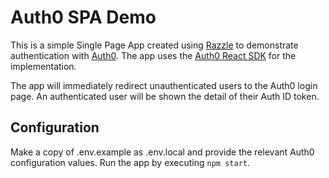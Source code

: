 # Auth0 SPA Demo

This is a simple Single Page App created using [Razzle](https://razzlejs.org/) to demonstrate authentication with [Auth0](https://auth0.com).
The app uses the [Auth0 React SDK](https://auth0.com/docs/libraries/auth0-react) for the implementation.

The app will immediately redirect unauthenticated users to the Auth0 login page.
An authenticated user will be shown the detail of their Auth ID token.

## Configuration

Make a copy of .env.example as .env.local and provide the relevant Auth0 configuration values.
Run the app by executing `npm start`.

